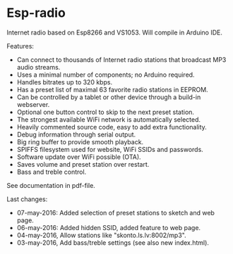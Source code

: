 # Esp-radio
Internet radio based on Esp8266 and VS1053.  Will compile in Arduino IDE.

Features:
-	Can connect to thousands of Internet radio stations that broadcast MP3 audio streams.
-	Uses a minimal number of components; no Arduino required.
-	Handles bitrates up to 320 kbps.
-	Has a preset list of maximal 63 favorite radio stations in EEPROM.
-	Can be controlled by a tablet or other device through a build-in webserver.
-	Optional one button control to skip to the next preset station.
-	The strongest available WiFi network is automatically selected.
-	Heavily commented source code, easy to add extra functionality.
-	Debug information through serial output.
-	Big ring buffer to provide smooth playback.
-	SPIFFS filesystem used for website, WiFi SSIDs and passwords.
-	Software update over WiFi possible (OTA).
-	Saves volume and preset station over restart.
-	Bass and treble control.

See documentation in pdf-file.

Last changes:
- 07-may-2016: Added selection of preset stations to sketch and web page.
- 06-may-2016: Added hidden SSID, added feature to web page.
- 04-may-2016, Allow stations like "skonto.ls.lv:8002/mp3".
- 03-may-2016, Add bass/treble settings (see also new index.html).
